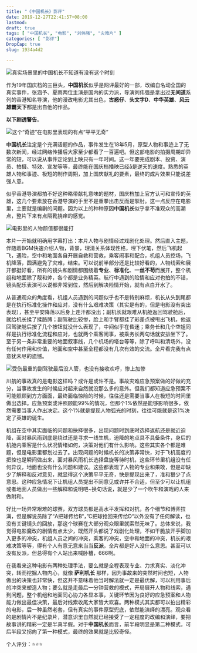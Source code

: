 ```yaml
---
title: "《中国机长》影评"
date: 2019-12-27T22:41:57+08:00
lastmod: 
draft: true
tags: [ "中国机长", "电影", "刘伟强", "灾难片" ]
categories: [ "影评"]
DropCap: true
slug: 1934a4d2

---
```


![真实场景里的中国机长不知道有没有这个时刻](https://img-upyun.kekeyu.top/20200104230110.jpg)

作为19年国庆档的三巨头，**中国机长**似乎是网评最好的一部，改编自名动全国的真实事件，张涵予、夏雨两位主演是国内的实力派，导演刘伟强是拿出过**无间道**系列的香港知名导演，他的漫改电影尤其出色，**古惑仔**、**头文字D**、**中华英雄**、**风云雄霸天下**都是出自他的作品。

**以下剧透警告**。

 <!-- more -->

![这个“奇迹”在电影里表现的有点“平平无奇”](https://img-upyun.kekeyu.top/20200104230108.jpg-500)

**中国机长**注定是个充满话题的作品，事件发生在18年5月，原型人物和事迹上了无数次新闻，经过网络传播后大家至少都看了一百遍吧。但这部电影的拍摄周期却异常的短，可以说从事件定论到上映只有一年时间。这一年要完成剧本、投资、演员、拍摄、特效、宣发等等，最终能在国庆档播映已经å是逆天的速度。熟悉的英雄人物和事迹、极短的制作周期，加上国庆献礼的要素，最终的成片效果只能说差强人意。

似乎香港导演都拍不好这种略带献礼意味的题材，国庆档加上官方认可和宣传的英雄，这几个要素放在香港导演的手里不是重拳出击反而是掣肘。这一点反应在电影里，主要就是编剧的问题。因为以上的种种原因**中国机长**似乎拿不准观众的高潮点，整片下来有点隔靴挠痒的感觉。

![电影里的人物颜值都很能打](https://img-upyun.kekeyu.top/20200104230111.jpg)

本片一开始就明确用字幕打出：本片人物与剧情经过戏剧化处理。然后直入主题，伴随着BGM快速介绍人物，背景，理清关系体现性格，埋下伏笔，然后飞机起飞，遇险，空中和地面各自开展自救和营救，乘客闹事和配合，机组人员控场，飞机降落，圆满避免了灾难，结束。可以说前半部分还是比较好看的，人物线索和展开都挺好看，所有的镜头和剧情都围绕着**专业**、**标准化**、**一丝不苟**而展开，整个机组和地面除了靓和帅，各个都是业务精英。航行中遇到的险情和应对也拍的不错，镜头配乐表演可以说都非常到位，然后到解决险情开始，就有点白开水了。

从普通观众的角度看，机组人员遇到的问题似乎也不是特别麻烦，机长从头到尾都是在执行标准化操作和应对，没有什么艰难决策（其实是有的，但是电影没有突出表现），甚至平安降落以后身上连汗都没出；副机长就艰难从机舱返回驾驶舱后，就给机长揉了揉胳膊；副驾驶比较惨，脸上和手臂都挂了彩差点被甩出飞机，他返回驾驶舱后按了几个按钮就没什么表现了，中间似乎在昏迷；乘务长和几个空姐同样是执行标准化流程和应对，也就两个乘客闹事，被乘务长两句话就安排坐下了。至于另一条非常重要的地面叙事线，几个机场的塔台等等，除了呼叫和清场外，没有任何作用和价值，地面和空中甚至全程都没有几次有效的交流。全片看完我有点意犹未尽的遗憾。

![受伤最重的副驾驶最后没人管，也没有接收欢呼，惨上加惨](https://img-upyun.kekeyu.top/20200104230109.jpg)

川航的事故真的是电影这样吗？或许是或许不是。事故灾难应急预案做的好做的充分，当事故发生的时候应对起来自然就没那么多的意外。但我们都知道应急预案不可能照顾到方方面面，最终面临惊险的时候，往往还是需要当事人在极短的时间里做出选择。应急预案或许照顾能99%的情况，但那个1%依然是能够影响很多，依然需要当事人作出决定。这个1%就是提现人物弧光的时刻，往往可能就是这1%决定了英雄的诞生。

机组在空中其实面临的问题和抉择很多，出现问题时到底时选择返航还是就近迫降，面对暴风雨到底是绕过还是寻求一线生机，迫降的地点具不具备条件，身后的机舱内乘客是什么状况情绪如何，决策对他们有什么影响。这些其实各个都是难题，但是电影里都划过去了。出现问题的时候机长的决策非常快，对于飞机高度的把控也是瞬间做出来，面对暴风雨机长选择盘旋等待时机，这些环节里机组没有任何异议，地面也没有什么问题和建议。这些都表现了人物的专业和果敢，但是却缺少了解释和反对意见，就显得这个决策平平无奇，快是提现出来了，准和狠少了点意思。这种应急情况下让机组人员提出不同意见或许并不合适，但至少可以让机组或者地面人员做出一些解释和说明吧~换句话说，就是少了一个吹牛和演戏的人来做附和。

好比一场异常艰难的球赛，双方球员都是高水平发挥和对抗，各个细节和博弈拉满，但是解说员除了“A把球传给B“，”C把球抢回来传给D“以外没有了任何解读，也没有关键镜头的回放，那这个球赛在大部分观众眼里就索然无味了。总体来说，我觉得电影魔改的剧情有点太少，既然开头都说了戏剧化处理，不如干脆放开手脚加入更多的冲突，机组人员之间的冲突，乘客的冲突，空中和地面的冲突，机长的艰难决策等等，得有个人有意无意来当当**反派**，全片都是好人没什么意思。甚至可以没有反派，但总得有个人站出来喊卧槽，666啊。

在我看来这种电影有两种处理手法，要么就是全程表现专业、力求真实、淡化冲突，转而挖掘人物内心，就像 **萨利机长** 那样，因为事故来的突然时间也短，人物做出的决策也非常快，但这并不意味着他当时解法就一定是最优解，可以利用事后的冲突来塑造人物；要么就是走最后一分钟营救的模式，开局展开人物和线索，遇到问题，整个机组和地面同心协力各显本事，关键环节因为良好的应急预案和人物能力做出最佳决策，最后对线索收尾大家皆大欢喜。两种模式其实都可以拍出精彩的电影，后一种虽然老套，但有真实的事件原型兜底，依然能演绎的漂亮。观众看的是剧情片不是纪录片，潜意识里自然就已经接受了一定程度的改编和演绎，要把故事讲的精彩一定是半真半假。对于**中国机长**而言，前半段明显是第二种模式，可后半段又拐向了第一种模式，最终的效果就是比较奇怪。

个人评分：⭐⭐⭐
